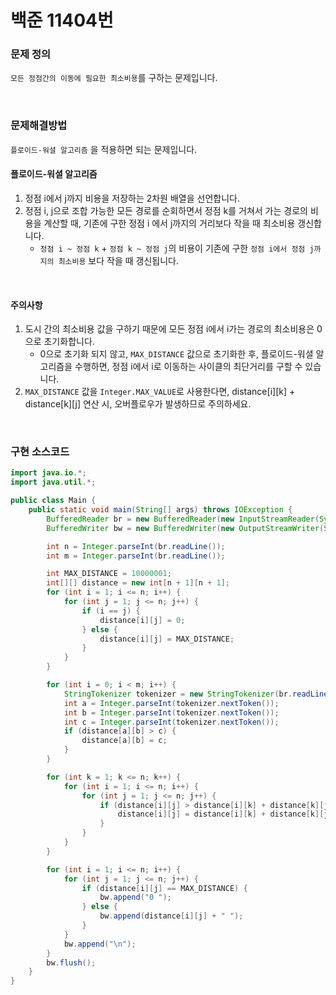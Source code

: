 # 백준 11404번

### 문제 정의

`모든 정점간의 이동에 필요한 최소비용`를 구하는 문제입니다.

<br>

### 문제해결방법

`플로이드-워셜 알고리즘` 을 적용하면 되는 문제입니다.

#### 플로이드-워셜 알고리즘

1. 정점 i에서 j까지 비용을 저장하는 2차원 배열을 선언합니다.
2. 정점 i, j으로 조합 가능한 모든 경로를 순회하면서 정점 k를 거쳐서 가는 경로의 비용을 계산할 때, 기존에 구한 정점 i 에서 j까지의 거리보다 작을 때 최소비용 갱신합니다.
   - `정점 i ~ 정점 k` + `정점 k ~ 정점 j`의 비용이 기존에 구한 `정점 i에서 정점 j까지의 최소비용` 보다 작을 때 갱신됩니다.

<br>

#### 주의사항

1. 도시 간의 최소비용 값을 구하기 때문에 모든 정점 i에서 i가는 경로의 최소비용은 0으로 초기화합니다.
   - 0으로 초기화 되지 않고, `MAX_DISTANCE` 값으로 초기화한 후, 플로이드-워셜 알고리즘을 수행하면, 정점 i에서 i로 이동하는 사이클의 최단거리를 구할 수 있습니다.
2. `MAX_DISTANCE` 값을 `Integer.MAX_VALUE`로 사용한다면, distance\[i][k] + distance\[k][j] 연산 시, 오버플로우가 발생하므로 주의하세요.

<br>

### 구현 소스코드

``` java
import java.io.*;
import java.util.*;

public class Main {
    public static void main(String[] args) throws IOException {
        BufferedReader br = new BufferedReader(new InputStreamReader(System.in));
        BufferedWriter bw = new BufferedWriter(new OutputStreamWriter(System.out));

        int n = Integer.parseInt(br.readLine());
        int m = Integer.parseInt(br.readLine());

        int MAX_DISTANCE = 10000001;
        int[][] distance = new int[n + 1][n + 1];
        for (int i = 1; i <= n; i++) {
            for (int j = 1; j <= n; j++) {
                if (i == j) {
                    distance[i][j] = 0;
                } else {
                    distance[i][j] = MAX_DISTANCE;
                }
            }
        }

        for (int i = 0; i < m; i++) {
            StringTokenizer tokenizer = new StringTokenizer(br.readLine());
            int a = Integer.parseInt(tokenizer.nextToken());
            int b = Integer.parseInt(tokenizer.nextToken());
            int c = Integer.parseInt(tokenizer.nextToken());
            if (distance[a][b] > c) {
                distance[a][b] = c;
            }
        }

        for (int k = 1; k <= n; k++) {
            for (int i = 1; i <= n; i++) {
                for (int j = 1; j <= n; j++) {
                    if (distance[i][j] > distance[i][k] + distance[k][j]) {
                        distance[i][j] = distance[i][k] + distance[k][j];
                    }
                }
            }
        }

        for (int i = 1; i <= n; i++) {
            for (int j = 1; j <= n; j++) {
                if (distance[i][j] == MAX_DISTANCE) {
                    bw.append("0 ");
                } else {
                    bw.append(distance[i][j] + " ");
                }
            }
            bw.append("\n");
        }
        bw.flush();
    }
}
```



